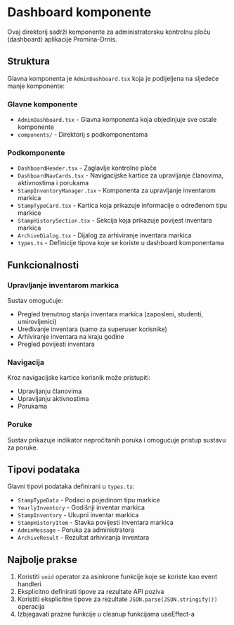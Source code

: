 # Dashboard komponente

Ovaj direktorij sadrži komponente za administratorsku kontrolnu ploču (dashboard) aplikacije Promina-Drnis.

## Struktura

Glavna komponenta je `AdminDashboard.tsx` koja je podijeljena na sljedeće manje komponente:

### Glavne komponente

- `AdminDashboard.tsx` - Glavna komponenta koja objedinjuje sve ostale komponente
- `components/` - Direktorij s podkomponentama

### Podkomponente

- `DashboardHeader.tsx` - Zaglavlje kontrolne ploče
- `DashboardNavCards.tsx` - Navigacijske kartice za upravljanje članovima, aktivnostima i porukama
- `StampInventoryManager.tsx` - Komponenta za upravljanje inventarom markica
- `StampTypeCard.tsx` - Kartica koja prikazuje informacije o određenom tipu markice
- `StampHistorySection.tsx` - Sekcija koja prikazuje povijest inventara markica
- `ArchiveDialog.tsx` - Dijalog za arhiviranje inventara markica
- `types.ts` - Definicije tipova koje se koriste u dashboard komponentama

## Funkcionalnosti

### Upravljanje inventarom markica

Sustav omogućuje:
- Pregled trenutnog stanja inventara markica (zaposleni, studenti, umirovljenici)
- Uređivanje inventara (samo za superuser korisnike)
- Arhiviranje inventara na kraju godine
- Pregled povijesti inventara

### Navigacija

Kroz navigacijske kartice korisnik može pristupiti:
- Upravljanju članovima
- Upravljanju aktivnostima
- Porukama

### Poruke

Sustav prikazuje indikator nepročitanih poruka i omogućuje pristup sustavu za poruke.

## Tipovi podataka

Glavni tipovi podataka definirani u `types.ts`:

- `StampTypeData` - Podaci o pojedinom tipu markice
- `YearlyInventory` - Godišnji inventar markica
- `StampInventory` - Ukupni inventar markica
- `StampHistoryItem` - Stavka povijesti inventara markica
- `AdminMessage` - Poruka za administratora
- `ArchiveResult` - Rezultat arhiviranja inventara

## Najbolje prakse

1. Koristiti `void` operator za asinkrone funkcije koje se koriste kao event handleri
2. Eksplicitno definirati tipove za rezultate API poziva
3. Koristiti eksplicitne tipove za rezultate `JSON.parse(JSON.stringify())` operacija
4. Izbjegavati prazne funkcije u cleanup funkcijama useEffect-a
